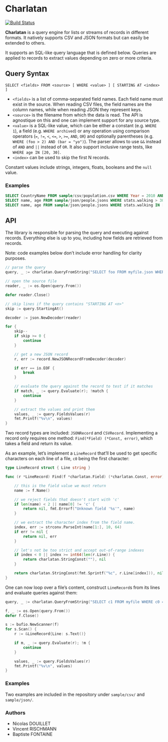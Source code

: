 # Charlatan

[![Build Status](https://travis-ci.org/BatchLabs/charlatan.svg?branch=master)](https://travis-ci.org/BatchLabs/charlatan)

**Charlatan** is a query engine for lists or streams of records in different
formats. It natively supports CSV and JSON formats but can easily be extended
to others.

It supports an SQL-like query language that is defined below. Queries are
applied to records to extract values depending on zero or more criteria.

## Query Syntax

```
SELECT <fields> FROM <source> [ WHERE <value> ] [ STARTING AT <index> ]
```

- `<fields>` is a list of comma-separated field names. Each field name must
  exist in the source. When reading CSV files, the field names are the column
  names, while when reading JSON they represent keys.
- `<source>` is the filename from which the data is read. The API is agnostique
  on this and one can implement support for any source type.
- `<value>` is a SQL-like value, which can be either a constant (e.g.
  `WHERE 1`), a field (e.g. `WHERE archived`) or any operation using comparison
  operators (`=`, `!=`, `<`, `<=`, `>`, `>=`, `AND`, `OR`) and optionally
  parentheses (e.g. `WHERE (foo > 2) AND (bar = "yo")`). The parser allows to
  use `&&` instead of `AND` and `||` instead of `OR`. It also support inclusive
  range tests, like `WHERE age IN [20, 30]`.
- `<index>` can be used to skip the first N records.

Constant values include strings, integers, floats, booleans and the `null`
value.

### Examples

```sql
SELECT CountryName FROM sample/csv/population.csv WHERE Year = 2010 AND Value > 50000000 AND Value < 70000000
SELECT name, age FROM sample/json/people.jsons WHERE stats.walking > 30 AND stats.biking < 300
SELECT name, age FROM sample/json/people.jsons WHERE stats.walking IN [20, 100]
```

## API

The library is responsible for parsing the query and executing against records.
Everything else is up to you, including how fields are retrieved from records.

Note: code examples below don’t include error handling for clarity purposes.

```go
// parse the query
query, _ := charlatan.QueryFromString("SELECT foo FROM myfile.json WHERE foo > 2")

// open the source file
reader, _ := os.Open(query.From())

defer reader.Close()

// skip lines if the query contains "STARTING AT <n>"
skip := query.StartingAt()

decoder := json.NewDecoder(reader)

for {
    skip--
    if skip >= 0 {
        continue
    }

    // get a new JSON record
    r, err := record.NewJSONRecordFromDecoder(decoder)

    if err == io.EOF {
        break
    }

    // evaluate the query against the record to test if it matches
    if match, _ := query.Evaluate(r); !match {
        continue
    }

    // extract the values and print them
    values, _ := query.FieldsValues(r)
    fmt.Printf("%v\n", values)
}
```

Two record types are included: `JSONRecord` and `CSVRecord`. Implementing a
record only requires one method: `Find(*Field) (*Const, error)`, which takes a
field and return its value.

As an example, let’s implement a `LineRecord` that’ll be used to get specific
characters on each line of a file, `c0` being the first character:

```go
type LineRecord struct { Line string }

func (r *LineRecord) Find(f *charlatan.Field) (*charlatan.Const, error) {

    // this is the field value we must return
    name := f.Name()

    // we reject fields that doesn't start with 'c'
    if len(name) < 2 || name[0] != 'c' {
        return nil, fmt.Errorf("Unknown field '%s'", name)
    }

    // we extract the character index from the field name.
    index, err := strconv.ParseInt(name[1:], 10, 64)
    if err != nil {
        return nil, err
    }

    // let's not be too strict and accept out-of-range indexes
    if index < 0 || index >= int64(len(r.Line)) {
        return charlatan.StringConst(""), nil
    }

    return charlatan.StringConst(fmt.Sprintf("%c", r.Line[index])), nil
}
```

One can now loop over a file’s content, construct `LineRecord`s from its lines
and evaluate queries against them:

```go
query, _ := charlatan.QueryFromString("SELECT c1 FROM myfile WHERE c0 = 'a'")

f, _ := os.Open(query.From())
defer f.Close()

s := bufio.NewScanner(f)
for s.Scan() {
    r := &LineRecord{Line: s.Text()}

    if m, _ := query.Evaluate(r); !m {
        continue
    }

    values, _ := query.FieldsValues(r)
    fmt.Printf("%v\n", values)
}
```

### Examples

Two examples are included in the repository under `sample/csv/` and
`sample/json/`.

### Authors

- Nicolas DOUILLET
- Vincent RISCHMANN
- Baptiste FONTAINE

